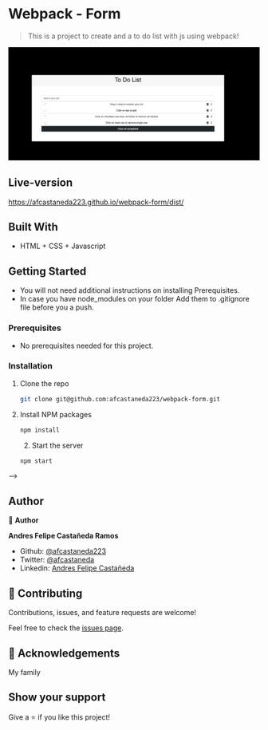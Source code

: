 # Webpack - Form

> This is a project to create and a to do list with js using webpack!


![screenshot](./to_do_screenshot.png)


## Live-version

https://afcastaneda223.github.io/webpack-form/dist/

## Built With

- HTML + CSS + Javascript

## Getting Started

* You will not need additional instructions on installing Prerequisites.
* In case you have node_modules on your folder Add them to .gitignore file before you a push.

### Prerequisites

* No prerequisites needed for this project.
 <!--
This is an example of how to list things you need to use the software and how to install them.
* npm
  ```sh
  npm install npm@latest -g
  ```
-->

### Installation
1. Clone the repo
   ```sh
   git clone git@github.com:afcastaneda223/webpack-form.git
   ```
2. Install NPM packages
   ```sh
   npm install
   ```
   2. Start the server 
   ```sh
   npm start
   ```
-->

## Author

👤 **Author**

**Andres Felipe Castañeda Ramos**
- Github: [@afcastaneda223](https://github.com/afcastaneda223)
- Twitter: [@afcastaneda](https://twitter.com/afcastaneda)
- Linkedin: [Andres Felipe Castañeda](www.linkedin.com/in/andres-castaneda223)


## 🤝 Contributing

Contributions, issues, and feature requests are welcome!

Feel free to check the [issues page](https://github.com/smunozmo/).


## 👋 Acknowledgements

My family

## Show your support

Give a ⭐️ if you like this project!
